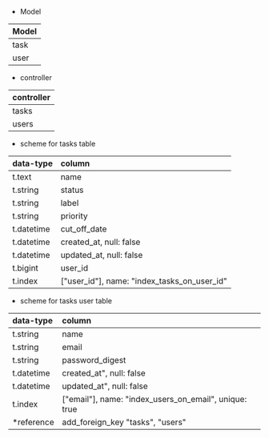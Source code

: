 - Model

|Model|
|:--|
|task|
|user|


- controller

|controller|
|:--|
|tasks|
|users|



- scheme for tasks table

|data-type|column|
|:--|:--|
|t.text     | name
|t.string   | status
|t.string   | label
|t.string   | priority
|t.datetime | cut_off_date
|t.datetime | created_at, null: false
|t.datetime | updated_at, null: false
|t.bigint   | user_id
|t.index    | ["user_id"], name: "index_tasks_on_user_id"


- scheme for tasks user table

|data-type|column|
|:--|:--|
|t.string   | name
|t.string   | email
|t.string   | password_digest
|t.datetime | created_at", null: false
|t.datetime | updated_at", null: false
|t.index    | ["email"], name: "index_users_on_email", unique: true
|*reference  | add_foreign_key "tasks", "users"
